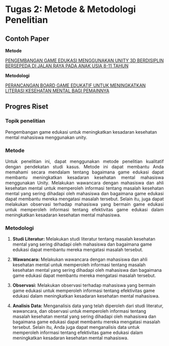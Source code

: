 # Tugas 2: Metode & Metodologi Penelitian

## Contoh Paper

**Metode**

[PENGEMBANGAN GAME EDUKASI MENGGUNAKAN UNITY 3D BERDISIPLIN BERSEPEDA DI JALAN RAYA PADA ANAK USIA 8-11 TAHUN](https://core.ac.uk/download/pdf/78033201.pdf)

**Metodologi**

[PERANCANGAN BOARD GAME EDUKATIF UNTUK MENINGKATKAN LITERASI KESEHATAN MENTAL BAGI PEMAINNYA](https://ojs.uph.edu/index.php/KOMA-DKV/article/download/3065/pdf)

## Progres Riset

### Topik penelitian

Pengembangan game edukasi untuk meningkatkan kesadaran kesehatan mental mahasiswa menggunakan unity.

### Metode

<div style='text-align: justify;'>
Untuk penelitian ini, dapat menggunakan metode penelitian kualitatif dengan pendekatan studi kasus. Metode ini dapat membantu Anda memahami secara mendalam tentang bagaimana game edukasi dapat membantu meningkatkan kesadaran kesehatan mental mahasiswa menggunakan Unity. Melakukan wawancara dengan mahasiswa dan ahli kesehatan mental untuk memperoleh informasi tentang masalah kesehatan mental yang sering dihadapi oleh mahasiswa dan bagaimana game edukasi dapat membantu mereka mengatasi masalah tersebut. Selain itu, juga dapat melakukan observasi terhadap mahasiswa yang bermain game edukasi untuk memperoleh informasi tentang efektivitas game edukasi dalam meningkatkan kesadaran kesehatan mental mahasiswa.
</div>

### Metodologi

1. **Studi Literatur:** Melakukan studi literatur tentang masalah kesehatan mental yang sering dihadapi oleh mahasiswa dan bagaimana game edukasi dapat membantu mereka mengatasi masalah tersebut.

2. **Wawancara:** Melakukan wawancara dengan mahasiswa dan ahli kesehatan mental untuk memperoleh informasi tentang masalah kesehatan mental yang sering dihadapi oleh mahasiswa dan bagaimana game edukasi dapat membantu mereka mengatasi masalah tersebut.

3. **Observasi:** Melakukan observasi terhadap mahasiswa yang bermain game edukasi untuk memperoleh informasi tentang efektivitas game edukasi dalam meningkatkan kesadaran kesehatan mental mahasiswa.

4. **Analisis Data:** Menganalisis data yang telah diperoleh dari studi literatur, wawancara, dan observasi untuk memperoleh informasi tentang masalah kesehatan mental yang sering dihadapi oleh mahasiswa dan bagaimana game edukasi dapat membantu mereka mengatasi masalah tersebut. Selain itu, Anda juga dapat menganalisis data untuk memperoleh informasi tentang efektivitas game edukasi dalam meningkatkan kesadaran kesehatan mental mahasiswa.
